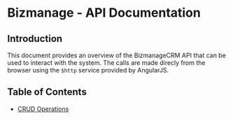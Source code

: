 # Bizmanage - API Documentation

## Introduction
This document provides an overview of the BizmanageCRM API that can be used to interact with the system.
The calls are made direcly from the browser using the `$http` service provided by AngularJS.

## Table of Contents
- [CRUD Operations](https://github.com/bizmanagrcrm/bmml/blob/main/http/crud/README.md)